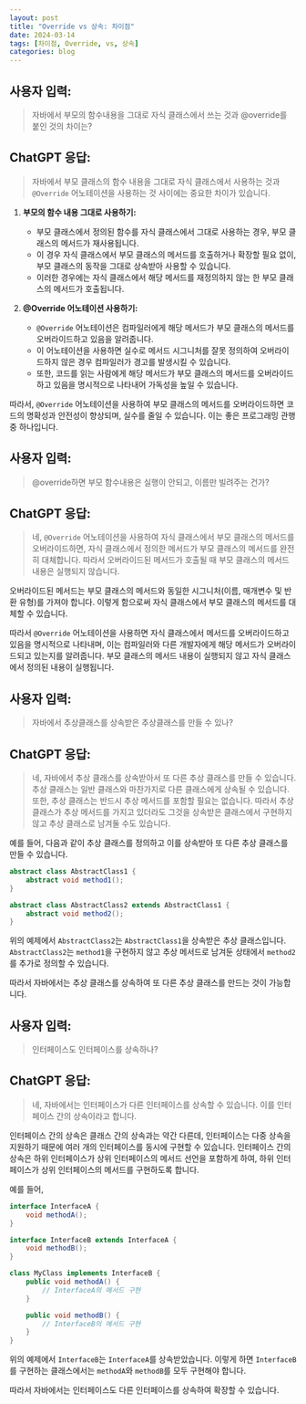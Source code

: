 ```yaml
---
layout: post
title: "Override vs 상속: 차이점"
date: 2024-03-14
tags: [차이점, Override, vs, 상속]
categories: blog
---
```


## 사용자 입력:
> 자바에서 부모의 함수내용을 그대로 자식 클래스에서 쓰는 것과 @override를 붙인 것의 차이는?

## ChatGPT 응답:
> 자바에서 부모 클래스의 함수 내용을 그대로 자식 클래스에서 사용하는 것과 `@Override` 어노테이션을 사용하는 것 사이에는 중요한 차이가 있습니다.

1. **부모의 함수 내용 그대로 사용하기:**
   - 부모 클래스에서 정의된 함수를 자식 클래스에서 그대로 사용하는 경우, 부모 클래스의 메서드가 재사용됩니다.
   - 이 경우 자식 클래스에서 부모 클래스의 메서드를 호출하거나 확장할 필요 없이, 부모 클래스의 동작을 그대로 상속받아 사용할 수 있습니다.
   - 이러한 경우에는 자식 클래스에서 해당 메서드를 재정의하지 않는 한 부모 클래스의 메서드가 호출됩니다.

2. **@Override 어노테이션 사용하기:**
   - `@Override` 어노테이션은 컴파일러에게 해당 메서드가 부모 클래스의 메서드를 오버라이드하고 있음을 알려줍니다.
   - 이 어노테이션을 사용하면 실수로 메서드 시그니처를 잘못 정의하여 오버라이드하지 않은 경우 컴파일러가 경고를 발생시킬 수 있습니다.
   - 또한, 코드를 읽는 사람에게 해당 메서드가 부모 클래스의 메서드를 오버라이드하고 있음을 명시적으로 나타내어 가독성을 높일 수 있습니다.

따라서, `@Override` 어노테이션을 사용하여 부모 클래스의 메서드를 오버라이드하면 코드의 명확성과 안전성이 향상되며, 실수를 줄일 수 있습니다. 이는 좋은 프로그래밍 관행 중 하나입니다.

## 사용자 입력:
> @override하면 부모 함수내용은 실행이 안되고, 이름만 빌려주는 건가?

## ChatGPT 응답:
> 네, `@Override` 어노테이션을 사용하여 자식 클래스에서 부모 클래스의 메서드를 오버라이드하면, 자식 클래스에서 정의한 메서드가 부모 클래스의 메서드를 완전히 대체합니다. 따라서 오버라이드된 메서드가 호출될 때 부모 클래스의 메서드 내용은 실행되지 않습니다.

오버라이드된 메서드는 부모 클래스의 메서드와 동일한 시그니처(이름, 매개변수 및 반환 유형)를 가져야 합니다. 이렇게 함으로써 자식 클래스에서 부모 클래스의 메서드를 대체할 수 있습니다.

따라서 `@Override` 어노테이션을 사용하면 자식 클래스에서 메서드를 오버라이드하고 있음을 명시적으로 나타내며, 이는 컴파일러와 다른 개발자에게 해당 메서드가 오버라이드되고 있는지를 알려줍니다. 부모 클래스의 메서드 내용이 실행되지 않고 자식 클래스에서 정의된 내용이 실행됩니다.

## 사용자 입력:
> 자바에서 추상클래스를 상속받은 추상클래스를 만들 수 있나?

## ChatGPT 응답:
> 네, 자바에서 추상 클래스를 상속받아서 또 다른 추상 클래스를 만들 수 있습니다. 추상 클래스는 일반 클래스와 마찬가지로 다른 클래스에게 상속될 수 있습니다. 또한, 추상 클래스는 반드시 추상 메서드를 포함할 필요는 없습니다. 따라서 추상 클래스가 추상 메서드를 가지고 있더라도 그것을 상속받은 클래스에서 구현하지 않고 추상 클래스로 남겨둘 수도 있습니다.

예를 들어, 다음과 같이 추상 클래스를 정의하고 이를 상속받아 또 다른 추상 클래스를 만들 수 있습니다.

```java
abstract class AbstractClass1 {
    abstract void method1();
}

abstract class AbstractClass2 extends AbstractClass1 {
    abstract void method2();
}
```

위의 예제에서 `AbstractClass2`는 `AbstractClass1`을 상속받은 추상 클래스입니다. `AbstractClass2`는 `method1`을 구현하지 않고 추상 메서드로 남겨둔 상태에서 `method2`를 추가로 정의할 수 있습니다.

따라서 자바에서는 추상 클래스를 상속하여 또 다른 추상 클래스를 만드는 것이 가능합니다.

## 사용자 입력:
> 인터페이스도 인터페이스를 상속하나?

## ChatGPT 응답:
> 네, 자바에서는 인터페이스가 다른 인터페이스를 상속할 수 있습니다. 이를 인터페이스 간의 상속이라고 합니다.

인터페이스 간의 상속은 클래스 간의 상속과는 약간 다른데, 인터페이스는 다중 상속을 지원하기 때문에 여러 개의 인터페이스를 동시에 구현할 수 있습니다. 인터페이스 간의 상속은 하위 인터페이스가 상위 인터페이스의 메서드 선언을 포함하게 하여, 하위 인터페이스가 상위 인터페이스의 메서드를 구현하도록 합니다.

예를 들어,

```java
interface InterfaceA {
    void methodA();
}

interface InterfaceB extends InterfaceA {
    void methodB();
}

class MyClass implements InterfaceB {
    public void methodA() {
        // InterfaceA의 메서드 구현
    }

    public void methodB() {
        // InterfaceB의 메서드 구현
    }
}
```

위의 예제에서 `InterfaceB`는 `InterfaceA`를 상속받았습니다. 이렇게 하면 `InterfaceB`를 구현하는 클래스에서는 `methodA`와 `methodB`를 모두 구현해야 합니다.

따라서 자바에서는 인터페이스도 다른 인터페이스를 상속하여 확장할 수 있습니다.

